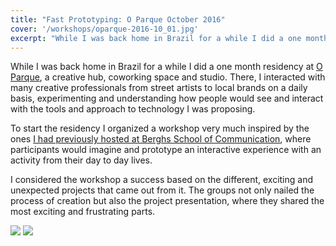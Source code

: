 ```yaml
---
title: "Fast Prototyping: O Parque October 2016"
cover: '/workshops/oparque-2016-10_01.jpg'
excerpt: "While I was back home in Brazil for a while I did a one month residency at O Parque, a creative hub, coworking space and studio. There, I interacted with many creative professionals from street artists to local brands on a daily basis, experimenting and understanding how people would see and interact with the tools and approach to technology I was proposing."
---
```


While I was back home in Brazil for a while I did a one month residency at [O Parque](http://www.oparque.com.br/), a creative hub, coworking space and studio. There, I interacted with many creative professionals from street artists to local brands on a daily basis, experimenting and understanding how people would see and interact with the tools and approach to technology I was proposing.

To start the residency I organized a workshop very much inspired by the ones [I had previously hosted at Berghs School of Communication]("/tag/berghs), where participants would imagine and prototype an interactive experience with an activity from their day to day lives.

I considered the workshop a success based on the different, exciting and unexpected projects that came out from it. The groups not only nailed the process of creation but also the project presentation, where they shared the most exciting and frustrating parts.

![](/workshops/oparque-2016-10_01.jpg)
![](/workshops/oparque-2016-10_02.jpg)
